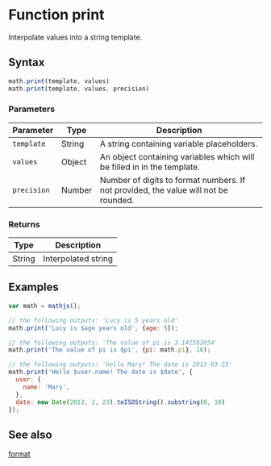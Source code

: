 # Function print

Interpolate values into a string template.


## Syntax

```js
math.print(template, values)
math.print(template, values, precision)
```

### Parameters

Parameter | Type | Description
--------- | ---- | -----------
`template` | String | A string containing variable placeholders.
`values` | Object | An object containing variables which will be filled in in the template.
`precision` | Number | Number of digits to format numbers. If not provided, the value will not be rounded.

### Returns

Type | Description
---- | -----------
String | Interpolated string


## Examples

```js
var math = mathjs();

// the following outputs: 'Lucy is 5 years old'
math.print('Lucy is $age years old', {age: 5});

// the following outputs: 'The value of pi is 3.141592654'
math.print('The value of pi is $pi', {pi: math.pi}, 10);

// the following outputs: 'hello Mary! The date is 2013-03-23'
math.print('Hello $user.name! The date is $date', {
  user: {
    name: 'Mary',
  },
  date: new Date(2013, 2, 23).toISOString().substring(0, 10)
});
```


## See also

[format](format.md)


<!-- Note: This file is automatically generated from source code comments. Changes made in this file will be overridden. -->
